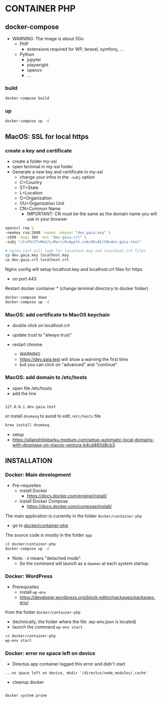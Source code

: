 # CONTAINER PHP

## docker-compose

* WARNING: The image is about 5Go
  * PHP
    * extensions required for WP, laravel, symfony, ... 
  * Python
    * jupyter
    * playwright
    * opencv
    * ...
 
### build

```sh
docker-compose build
```

### up

```sh
docker-compose up -d
```

## MacOS: SSL for local https

### create a key and certificate

* create a folder my-ssl
* open terminal in my-ssl folder
* Generate a new key and certificate in my-ssl
    * change your infos in the `-subj` option
    * C=Country
    * ST=State
    * L=Location
    * O=Organization
    * OU=Organization Unit
    * CN=Common Name
        * IMPORTANT: CN must be the same as the domain name you will use in your browser
  
```sh
openssl req \
-newkey rsa:2048 -nodes -keyout "dev.gaia.key" \
-x509 -days 365 -out "dev.gaia.crt" \
-subj "/C=FR/ST=Med/L=Mars/O=Applh.com/OU=AI/CN=dev.gaia.test"

# nginx.conf will look for localhost.key and localhost.crt files
cp dev.gaia.key localhost.key
cp dev.gaia.crt localhost.crt

```

Nginx config will setup localhost.key and localhost.crt files for https 
* on port 443

Restart docker container
    * (change terminal directory to docker folder)

```sh
docker-compose down
docker-compose up -d
```

### MacOS: add certificate to MacOS keychain

* double click on localhost.crt
* update trust to "always trust"

* restart chrome
    * WARNING 
    * https://dev.gaia.test will show a warning the first time
    * but you can click on "advanced" and "continue"

### MacOS: add domain to /etc/hosts

* open file /etc/hosts
* add the line

```txt

127.0.0.1 dev.gaia.test

```

or install `dnsmasq` to avoid to edit `/etc/hosts` file

```sh
brew install dnsmasq
```

* setup
* https://allanphilipbarku.medium.com/setup-automatic-local-domains-with-dnsmasq-on-macos-ventura-b4cd460d8cb3


## INSTALLATION

### Docker: Main development

* Pre-requisites
  * install Docker
    * https://docs.docker.com/engine/install/
  * install Docker Compose
    * https://docs.docker.com/compose/install/

The main application is currently in the folder `docker/container-php`
* go to [docker/container-php](docker/container-php/)

The source code is mostly in the folder `app`

```bash
cd docker/container-php
docker-compose up -d

```

* Note: `-d` means "detached mode".
  * So the command will launch as a `daemon` at each system startup.

### Docker: WordPress

* Prerequisites
  * install `wp-env`
  * https://developer.wordpress.org/block-editor/packages/packages-env/
  
from the folder `docker/container-php`
  * (technically, the folder where the file .wp-env.json is located)
  * launch the command `wp-env start`

```bash
cd docker/container-php
wp-env start
```


### Docker: error no space left on device

* Directus app container logged this error and didn't start

```
...no space left on device, mkdir '/directus/node_modules/.cache'
```

* cleanup docker

```bash

docker system prune

```


